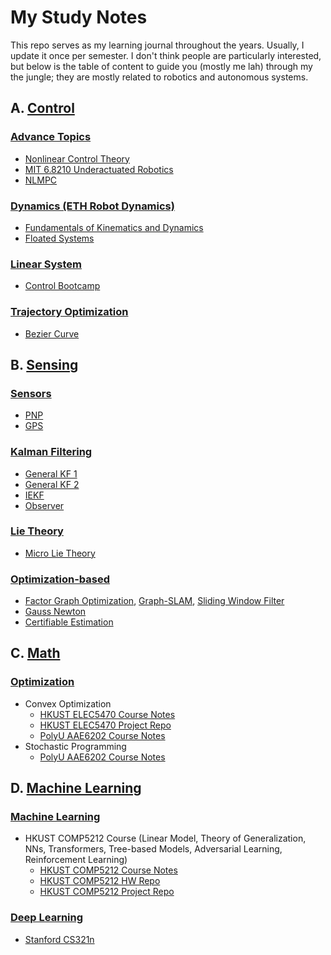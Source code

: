 # My Study Notes
This repo serves as my learning journal throughout the years. Usually, I update it once per semester. I don't think people are particularly interested, but below is the table of content to guide you (mostly me lah) through my the jungle; they are mostly related to robotics and autonomous systems.

## A. [Control](/Control/)
### [Advance Topics](/Control/Advance/)
- [Nonlinear Control Theory](/Control/Advance/Nonlinear_control.pdf)
- [MIT 6.8210 Underactuated Robotics](/Control/Advance/Underactuated_robotics.pdf)
- [NLMPC](/Control/Advance/NLMPC.pdf)
  
### [Dynamics (ETH Robot Dynamics)](/Control/Dynamics/)
- [Fundamentals of Kinematics and Dynamics](/Control/Dynamics/Fundamentals.pdf)
- [Floated Systems](/Control/Dynamics/Floating_base_sys.pdf)


### [Linear System](/Control/Linear-system/)
- [Control Bootcamp](/Control/Linear-system/Control_Bootcamp.pdf)

### [Trajectory Optimization](/Control/Traj-Opt/)
- [Bezier Curve](/Control/Traj-Opt/Minimum_snap_and_B%C3%A8zier.pdf)

## B. [Sensing](/Sensing/)
### [Sensors](/Sensing/)
- [PNP](/Sensing/CV/epnp_icpsvd_notes.pdf)
- [GPS](/Sensing/GPS/AAE6102.pdf)

### [Kalman Filtering](/Sensing/KF/)
- [General KF 1](/Sensing/KF/KF_derivation.pdf)
- [General KF 2](/Sensing/KF/KF_derivation_2.pdf)
- [IEKF](/Sensing/KF/IEKF_manifold_quadrotor.pdf)
- [Observer](/Sensing/Observer/eskf_obs.pdf)

### [Lie Theory](/Sensing/Lie_theory/)
- [Micro Lie Theory](/Sensing/Lie_theory/AmicroLietheory.pdf)

### [Optimization-based](/Sensing/Opti-based/)
- [Factor Graph Optimization](/Sensing/Opti-based/FGO.pdf), [Graph-SLAM](/Sensing/Opti-based/Graph-SLAM.pdf), [Sliding Window Filter](/Sensing/Opti-based/SLW.pdf)
- [Gauss Newton](/Sensing/Opti-based/gauss-newton_notes.pdf)
- [Certifiable Estimation](/Sensing/Opti-based/Certifiable.pdf)


## C. [Math](/Math/Optimization/)
### [Optimization](/Math/Optimization/) 
- Convex Optimization
  - [HKUST ELEC5470 Course Notes](/Math/Optimization/ELEC5470.pdf)
  - [HKUST ELEC5470 Project Repo](https://github.com/pattylo/ELEC5470_Convex_Optimization.git)
  - [PolyU AAE6202 Course Notes](/Math/Optimization/AAE6202_midterm.pdf)
- Stochastic Programming
  - [PolyU AAE6202 Course Notes](/Math/Optimization/AAE6202_final.pdf)

## D. [Machine Learning](/Machine_Learning/)
### [Machine Learning](/Machine_Learning/COMP5212/)
- HKUST COMP5212 Course (Linear Model, Theory of Generalization, NNs, Transformers, Tree-based Models, Adversarial Learning, Reinforcement Learning)
  - [HKUST COMP5212 Course Notes](/Machine_Learning/COMP5212/Final.pdf)
  - [HKUST COMP5212 HW Repo](https://github.com/pattylo/COMP5212_Machine_Learning)
  - [HKUST COMP5212 Project Repo](https://github.com/pattylo/ledvo)
### [Deep Learning](/Machine_Learning/cs231n/)
  - [Stanford CS321n](/Machine_Learning/cs231n/)
